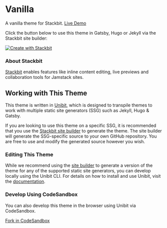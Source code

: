 # Vanilla

A vanilla theme for Stackbit. [Live Demo](https://themes.stackbit.com/demos/vanilla)

Click the button below to use this theme in Gatsby, Hugo or Jekyll via the Stackbit site builder:

[![Create with Stackbit](https://assets.stackbit.com/badge/create-with-stackbit.svg)](https://app.stackbit.com/create?theme=https://github.com/stackbithq/stackbit-theme-vanilla)

### About Stackbit

[Stackbit](https://www.stackbit.com/) enables features like inline content editing, live previews and collaboration tools for Jamstack sites.

## Working with This Theme

This theme is written in [Unibit](https://docs.stackbit.com/unibit/), which is designed to transpile themes to work with multiple static site generators (SSG) such as Jekyll, Hugo & Gatsby.

If you are looking to use this theme on a specific SSG, it is recommended that you use the [Stackbit site builder](https://app.stackbit.com/create?theme=https://github.com/stackbithq/stackbit-theme-vanilla) to generate the theme. The site builder will generate the SSG-specific source to your own GitHub repository. You are free to use and modify the generated source however you wish.

### Editing This Theme

While we recommend using the [site builder](https://app.stackbit.com/create?theme=https://github.com/stackbithq/stackbit-theme-vanilla) to generate a version of the theme for any of the supported static site generators, you can develop locally using the Unibit CLI.  For details on how to install and use Unibit, visit the [documentation](https://docs.stackbit.com/site-builder/unibit/).

### Develop Using CodeSandbox

You can also develop this theme in the browser using Unibit via CodeSandbox.

[Fork in CodeSandbox](https://codesandbox.io/s/github/stackbithq/stackbit-theme-vanilla)
